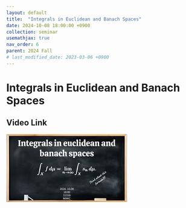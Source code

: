 ```yaml
---
layout: default
title:  "Integrals in Euclidean and Banach Spaces"
date: 2024-10-08 18:00:00 +0900
collection: seminar
usemathjax: true
nav_order: 6
parent: 2024 Fall
# last_modified_date: 2023-03-06 +0900
---
```

# Integrals in Euclidean and Banach Spaces
<!-- ## <center> Abstract </center>
Francis Guthrie claimed in 1852 the four color problem. We
proof two essential lemmas and then solve six color problem. We expand
the proof of six color problem into five, four color problem. Kempe
published this proof in 1879. However the flaw was discovered in 1890
by Heawood. Although flawed, Kempe’s idea was used as one of a basic
tool. -->
## Video Link

[![Video Label](pictures/5_integral.jpg)](https://www.youtube.com/watch?v=LcXZoS-cIXI)

<!-- ## PDF Download -->

<!-- <a target='_blank' href='../2024-1/2024-1_download/crime.pdf'>What is Counting? PDF</a> -->